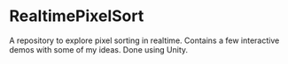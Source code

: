 # RealtimePixelSort
A repository to explore pixel sorting in realtime. Contains a few interactive demos with some of my ideas. Done using Unity.
